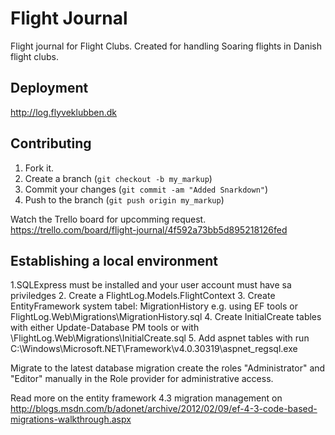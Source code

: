 Flight Journal
=============

Flight journal for Flight Clubs.
Created for handling Soaring flights in Danish flight clubs.

Deployment
------------

http://log.flyveklubben.dk

Contributing
------------

1. Fork it.
2. Create a branch (`git checkout -b my_markup`)
3. Commit your changes (`git commit -am "Added Snarkdown"`)
4. Push to the branch (`git push origin my_markup`)

Watch the Trello board for upcomming request.
https://trello.com/board/flight-journal/4f592a73bb5d895218126fed

Establishing a local environment
------------
1.SQLExpress must be installed and your user account must have sa priviledges
2. Create a FlightLog.Models.FlightContext 
3. Create EntityFramework system tabel: MigrationHistory e.g. using EF tools or FlightLog.Web\Migrations\MigrationHistory.sql
4. Create InitialCreate tables with either Update-Database PM tools or with \FlightLog.Web\Migrations\InitialCreate.sql
5. Add aspnet tables with run C:\Windows\Microsoft.NET\Framework\v4.0.30319\aspnet_regsql.exe 

Migrate to the latest database migration
create the roles "Administrator" and "Editor" manually in the Role provider for administrative access.

Read more on the entity framework 4.3 migration management on
http://blogs.msdn.com/b/adonet/archive/2012/02/09/ef-4-3-code-based-migrations-walkthrough.aspx